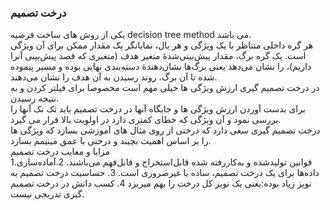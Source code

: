 
### درخت تصمیم
  یکی از روش های ساخت فرضیه decision tree method می باشد.
  <br/>
  هر گره داخلی متناظر با یک ویژگی و هر یال، نمایانگر یک مقدار ممکن برای آن ویژگی است. یک گره برگ، مقدار پیش‌بینی‌شدهٔ متغیر هدف (متغیری که قصد پیش‌بینی آنرا داریم)، را نشان می‌دهد یعنی برگ‌ها نشان‌دهندهٔ دسته‌بندی نهایی بوده و مسیر پیموده شده تا آن برگ، روند رسیدن به آن هدف را نشان می‌دهند.
  <br/>
  در درخت تصمیم گیری ارزش ویژگی ها خیلی مهم است مخصوصا برای فیلتر کردن و به نتیجه رسیدن.
  <br/>
  برای بدست آوردن ارزش ویژگی ها و جایگاه آنها در درخت تصمیم باید تک تک آنها را بررسی نمود و آن ویژگی که خطای کمتری دارد در اولویت بالا قرار می گیرد.
  <br/>
  درخت تصمیم گیری سعی دارد که درختی از روی مثال های آموزشی بسازد که ویژگی ها را بر اساس اهمیت بچیند و درختی با عمق مینیمم بسازد.
  <br/>
  مزایا و معایب درخت تصمیم
  <br/>
  1.قوانین تولیدشده و به‌کاررفته شده قابل‌استخراج و قابل‌فهم می‌باشند.
  2.آماده‌سازی داده‌ها برای یک درخت تصمیم، ساده یا غیرضروری است. 
  3. حساسیت درخت تصمیم به نویز زیاد بوده:یعنی یک نویز کل درخت را بهم میریزد
  4. کسب دانش در درخت تصمیم گیری تدریجی نیست.
